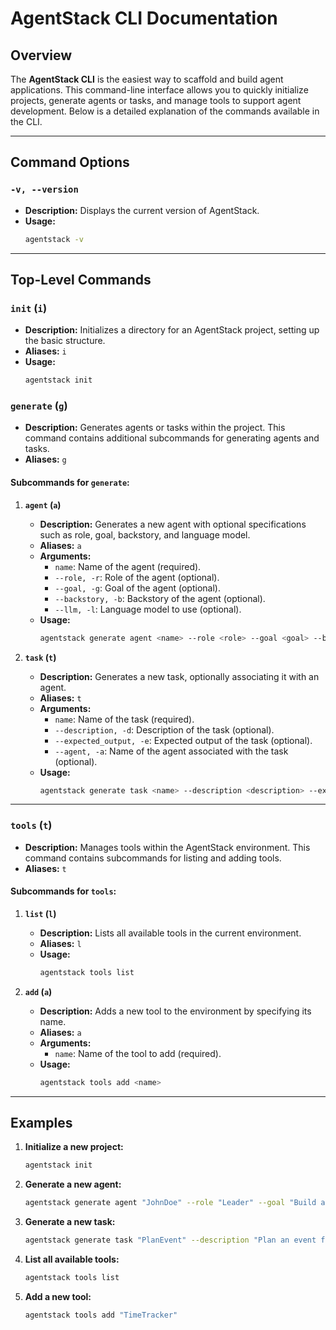 # AgentStack CLI Documentation

## Overview
The **AgentStack CLI** is the easiest way to scaffold and build agent applications. This command-line interface allows you to quickly initialize projects, generate agents or tasks, and manage tools to support agent development. Below is a detailed explanation of the commands available in the CLI.

---

## Command Options

### `-v, --version`
- **Description:** Displays the current version of AgentStack.
- **Usage:**
  ```bash
  agentstack -v
  ```

---

## Top-Level Commands

### `init` (`i`)
- **Description:** Initializes a directory for an AgentStack project, setting up the basic structure.
- **Aliases:** `i`
- **Usage:**
  ```bash
  agentstack init
  ```

### `generate` (`g`)
- **Description:** Generates agents or tasks within the project. This command contains additional subcommands for generating agents and tasks.
- **Aliases:** `g`

#### Subcommands for `generate`:

1. **`agent` (`a`)**
   - **Description:** Generates a new agent with optional specifications such as role, goal, backstory, and language model.
   - **Aliases:** `a`
   - **Arguments:**
     - `name`: Name of the agent (required).
     - `--role, -r`: Role of the agent (optional).
     - `--goal, -g`: Goal of the agent (optional).
     - `--backstory, -b`: Backstory of the agent (optional).
     - `--llm, -l`: Language model to use (optional).
   - **Usage:**
     ```bash
     agentstack generate agent <name> --role <role> --goal <goal> --backstory <backstory> --llm <llm>
     ```

2. **`task` (`t`)**
   - **Description:** Generates a new task, optionally associating it with an agent.
   - **Aliases:** `t`
   - **Arguments:**
     - `name`: Name of the task (required).
     - `--description, -d`: Description of the task (optional).
     - `--expected_output, -e`: Expected output of the task (optional).
     - `--agent, -a`: Name of the agent associated with the task (optional).
   - **Usage:**
     ```bash
     agentstack generate task <name> --description <description> --expected_output <expected_output> --agent <agent>
     ```

---

### `tools` (`t`)
- **Description:** Manages tools within the AgentStack environment. This command contains subcommands for listing and adding tools.
- **Aliases:** `t`

#### Subcommands for `tools`:

1. **`list` (`l`)**
   - **Description:** Lists all available tools in the current environment.
   - **Aliases:** `l`
   - **Usage:**
     ```bash
     agentstack tools list
     ```

2. **`add` (`a`)**
   - **Description:** Adds a new tool to the environment by specifying its name.
   - **Aliases:** `a`
   - **Arguments:**
     - `name`: Name of the tool to add (required).
   - **Usage:**
     ```bash
     agentstack tools add <name>
     ```

---

## Examples

1. **Initialize a new project:**
   ```bash
   agentstack init
   ```

2. **Generate a new agent:**
   ```bash
   agentstack generate agent "JohnDoe" --role "Leader" --goal "Build a strong team" --backstory "John has a history in management." --llm "GPT-4"
   ```

3. **Generate a new task:**
   ```bash
   agentstack generate task "PlanEvent" --description "Plan an event for the team" --expected_output "Event agenda" --agent "JohnDoe"
   ```

4. **List all available tools:**
   ```bash
   agentstack tools list
   ```

5. **Add a new tool:**
   ```bash
   agentstack tools add "TimeTracker"
   ```
